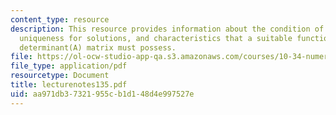 ```yaml
---
content_type: resource
description: This resource provides information about the condition of existence and
  uniqueness for solutions, and characteristics that a suitable functional form of
  determinant(A) matrix must possess.
file: https://ol-ocw-studio-app-qa.s3.amazonaws.com/courses/10-34-numerical-methods-applied-to-chemical-engineering-fall-2005/aa971db37321955cb1d148d4e997527e_lecturenotes135.pdf
file_type: application/pdf
resourcetype: Document
title: lecturenotes135.pdf
uid: aa971db3-7321-955c-b1d1-48d4e997527e
---
```

